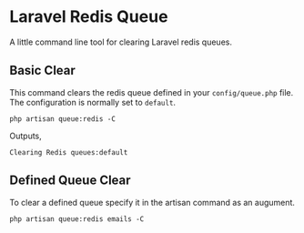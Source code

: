 # Laravel Redis Queue

A little command line tool for clearing Laravel redis queues.

## Basic Clear

This command clears the redis queue defined in your `config/queue.php` file. The configuration is normally set to `default`.

```shell
php artisan queue:redis -C
```

Outputs,

```
Clearing Redis queues:default
```

## Defined Queue Clear

To clear a defined queue specify it in the artisan command as an augument.

```shell
php artisan queue:redis emails -C
```